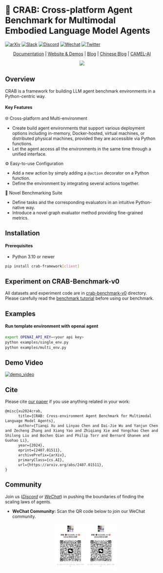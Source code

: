 # 🦀 CRAB: Cross-platform Agent Benchmark for Multimodal Embodied Language Model Agents

[![arXiv][arxiv-image]][arxiv-url]
[![Slack][slack-image]][slack-url]
[![Discord][discord-image]][discord-url]
[![Wechat][wechat-image]][wechat-url]
[![Twitter][twitter-image]][twitter-url]

<p align="center">
  <a href="https://camel-ai.github.io/crab/">Documentation</a> |
  <a href="https://crab.camel-ai.org/">Website & Demos</a> |
  <a href="https://www.camel-ai.org/post/crab">Blog</a> |
  <a href="https://dandansamax.github.io/posts/crab-paper/">Chinese Blog</a> |
  <a href="https://www.camel-ai.org/">CAMEL-AI</a>
</p>

<p align="center">
  <img src='https://raw.githubusercontent.com/camel-ai/crab/main/assets/CRAB_logo1.png' width=800>
</p>

## Overview

CRAB is a framework for building LLM agent benchmark environments in a Python-centric way.

#### Key Features

🌐 Cross-platform and Multi-environment
* Create build agent environments that support various deployment options including in-memory, Docker-hosted, virtual machines, or distributed physical machines, provided they are accessible via Python functions.
* Let the agent access all the environments in the same time through a unified interface.

⚙ ️Easy-to-use Configuration
* Add a new action by simply adding a `@action` decorator on a Python function.
* Define the environment by integrating several actions together.

📐 Novel Benchmarking Suite
* Define tasks and the corresponding evaluators in an intuitive Python-native way.
* Introduce a novel graph evaluator method providing fine-grained metrics.

## Installation

#### Prerequisites

- Python 3.10 or newer

```bash
pip install crab-framework[client]
```

## Experiment on CRAB-Benchmark-v0

All datasets and experiment code are in [crab-benchmark-v0](./crab-benchmark-v0/) directory. Please carefully read the [benchmark tutorial](./crab-benchmark-v0/README.md) before using our benchmark.

## Examples

#### Run template environment with openai agent

```bash
export OPENAI_API_KEY=<your api key>
python examples/single_env.py
python examples/multi_env.py
```

## Demo Video

[![demo_video](https://i.ytimg.com/vi_webp/PNqrHNQlU6I/maxresdefault.webp)](https://www.youtube.com/watch?v=PNqrHNQlU6I&ab_channel=CamelAI)

## Cite
Please cite [our paper](https://arxiv.org/abs/2407.01511) if you use anything related in your work:
```
@misc{xu2024crab,
      title={CRAB: Cross-environment Agent Benchmark for Multimodal Language Model Agents}, 
      author={Tianqi Xu and Linyao Chen and Dai-Jie Wu and Yanjun Chen and Zecheng Zhang and Xiang Yao and Zhiqiang Xie and Yongchao Chen and Shilong Liu and Bochen Qian and Philip Torr and Bernard Ghanem and Guohao Li},
      year={2024},
      eprint={2407.01511},
      archivePrefix={arXiv},
      primaryClass={cs.AI},
      url={https://arxiv.org/abs/2407.01511}, 
}
```

## Community
Join us ([*Discord*](https://discord.camel-ai.org/) or [*WeChat*](https://ghli.org/camel/wechat.png)) in pushing the boundaries of finding the scaling laws of agents. 

- **WeChat Community:** Scan the QR code below to join our WeChat community.

  <div align="center">
    <img src="assets/wechatgroup.jpeg" alt="WeChat QR Code" width="200">
  </div>


<br>

[slack-url]: https://join.slack.com/t/camel-kwr1314/shared_invite/zt-1vy8u9lbo-ZQmhIAyWSEfSwLCl2r2eKA
[slack-image]: https://img.shields.io/badge/Slack-CAMEL--AI-blueviolet?logo=slack
[discord-url]: https://discord.gg/CNcNpquyDc
[discord-image]: https://img.shields.io/badge/Discord-CAMEL--AI-7289da?logo=discord&logoColor=white&color=7289da
[wechat-url]: https://ghli.org/camel/wechat.png
[wechat-image]: https://img.shields.io/badge/WeChat-CamelAIOrg-brightgreen?logo=wechat&logoColor=white
[twitter-url]: https://twitter.com/CamelAIOrg
[twitter-image]: https://img.shields.io/twitter/follow/CamelAIOrg?style=social&color=brightgreen&logo=twitter
[arxiv-image]: https://img.shields.io/badge/arXiv-2407.01511-b31b1b.svg
[arxiv-url]: https://arxiv.org/abs/2407.01511
